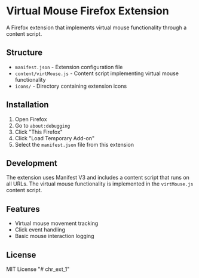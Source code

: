 # Virtual Mouse Firefox Extension

A Firefox extension that implements virtual mouse functionality through a content script.

## Structure

- `manifest.json` - Extension configuration file
- `content/virtMouse.js` - Content script implementing virtual mouse functionality
- `icons/` - Directory containing extension icons

## Installation

1. Open Firefox
2. Go to `about:debugging`
3. Click "This Firefox"
4. Click "Load Temporary Add-on"
5. Select the `manifest.json` file from this extension

## Development

The extension uses Manifest V3 and includes a content script that runs on all URLs. The virtual mouse functionality is implemented in the `virtMouse.js` content script.

## Features

- Virtual mouse movement tracking
- Click event handling
- Basic mouse interaction logging

## License

MIT License "# chr_ext_1" 
